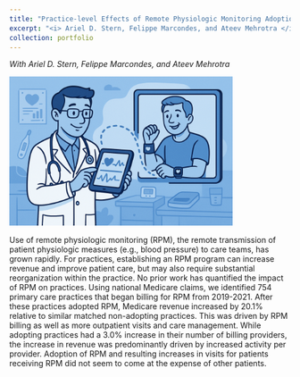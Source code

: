 ```yaml
---
title: "Practice-level Effects of Remote Physiologic Monitoring Adoption"
excerpt: "<i> Ariel D. Stern, Felippe Marcondes, and Ateev Mehrotra </i>"
collection: portfolio
---
```


_With Ariel D. Stern, Felippe Marcondes, and Ateev Mehrotra_

<img src="/images/rpm.png" width="400"/>

Use of remote physiologic monitoring (RPM), the remote transmission of patient physiologic measures (e.g., blood pressure) to care teams, has grown rapidly. For practices, establishing an RPM program can increase revenue and improve patient care, but may also require substantial reorganization within the practice. No prior work has quantified the impact of RPM on practices. Using national Medicare claims, we identified 754 primary care practices that began billing for RPM from 2019-2021. After these practices adopted RPM, Medicare revenue increased by 20.1% relative to similar matched non-adopting practices. This was driven by RPM billing as well as more outpatient visits and care management. While adopting practices had a 3.0% increase in their number of billing providers, the increase in revenue was predominantly driven by increased activity per provider. Adoption of RPM and resulting increases in visits for patients receiving RPM did not seem to come at the expense of other patients.
